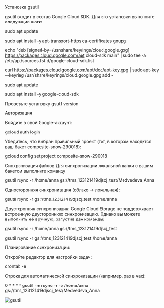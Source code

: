Установка gsutil

gsutil входит в состав Google Cloud SDK. Для его установки выполните следующие шаги:

sudo apt update

sudo apt install -y apt-transport-https ca-certificates gnupg

echo "deb [signed-by=/usr/share/keyrings/cloud.google.gpg] https://packages.cloud.google.com/apt cloud-sdk main" | sudo tee -a /etc/apt/sources.list.d/google-cloud-sdk.list

curl https://packages.cloud.google.com/apt/doc/apt-key.gpg | sudo apt-key --keyring /usr/share/keyrings/cloud.google.gpg add -

sudo apt update

sudo apt install -y google-cloud-sdk


Проверьте установку
gsutil version

Авторизация

Войдите в свой Google-аккаунт: 

gcloud auth login

Убедитесь, что выбран правильный проект (тот, в котором находится ваш бакет composite-snow-290018):

gcloud config set project composite-snow-290018

Синхронизация файлов
Для синхронизации локальной папки с вашим бакетом выполните команду

gsutil rsync -r /home/anna gs://tms_123121419djscj_test/Medvedeva_Anna

Односторонняя синхронизация (облако → локальная):

gsutil rsync -r gs://tms_123121419djscj_test /home/anna

Двусторонняя синхронизация: Google Cloud Storage не поддерживает встроенную двустороннюю синхронизацию. Однако вы можете выполнить её вручную, запустив две команды:

gsutil rsync -r /home/anna gs://tms_123121419djscj_test

gsutil rsync -r gs://tms_123121419djscj_test /home/anna


Планирование синхронизации:

Откройте редактор для настройки задач:

crontab -e

Строка для автоматической синхронизации (например, раз в час):

0 * * * * gsutil -m rsync -r -e /home/anna gs://tms_123121419djscj_test/Medvedeva_Anna

![gsutil]("https://github.com/annette-medvedeva/Medvedeva_Anna_DOS24/blob/HomeWork8_rsync/HomeWork8_rsync/Pictures/photo_2024-12-01_17-05-46.jpg")
